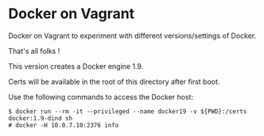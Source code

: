 # Docker on Vagrant

Docker on Vagrant to experiment with different versions/settings of Docker.

That's all folks !

This version creates a Docker engine 1.9.

Certs will be available in the root of this directory after first boot.

Use the following commands to access the Docker host:

```
$ docker run --rm -it --privileged --name docker19 -v ${PWD}:/certs docker:1.9-dind sh
# docker -H 10.0.7.10:2376 info
```
